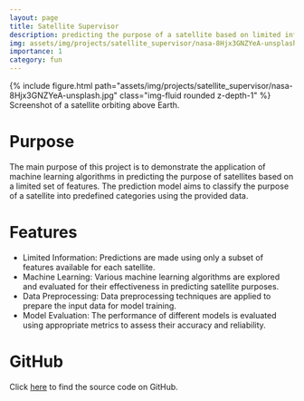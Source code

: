 ```yaml
---
layout: page
title: Satellite Supervisor
description: predicting the purpose of a satellite based on limited information. The purpose prediction is performed using machine learning techniques applied to satellite data.
img: assets/img/projects/satellite_supervisor/nasa-8Hjx3GNZYeA-unsplash.jpg
importance: 1
category: fun
---
```


<div class="row mt-3">
    <div class="col-sm mt-3 mt-md-0">
        {% include figure.html path="assets/img/projects/satellite_supervisor/nasa-8Hjx3GNZYeA-unsplash.jpg" class="img-fluid rounded z-depth-1" %}
    </div>
</div>
<div class="caption">
    Screenshot of a satellite orbiting above Earth.
</div>

# Purpose

The main purpose of this project is to demonstrate the application of machine learning algorithms in predicting the purpose of satellites based on a limited set of features. The prediction model aims to classify the purpose of a satellite into predefined categories using the provided data.

# Features

- Limited Information: Predictions are made using only a subset of features available for each satellite.
- Machine Learning: Various machine learning algorithms are explored and evaluated for their effectiveness in predicting satellite purposes.
- Data Preprocessing: Data preprocessing techniques are applied to prepare the input data for model training.
- Model Evaluation: The performance of different models is evaluated using appropriate metrics to assess their accuracy and reliability.

# GitHub

Click <a href='https://github.com/patrickcap/satellite-supervisor'>here</a> to find the source code on GitHub.
